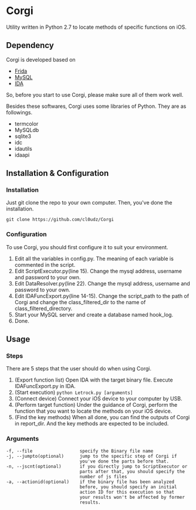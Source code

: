 # Corgi
Utility written in Python 2.7 to locate methods of specific functions on iOS.

## Dependency
Corgi is developed based on
 
* [Frida](https://frida.re)
* [MySQL](https://www.mysql.com)
* [IDA](https://www.hex-rays.com/products/ida/)

So, before you start to use Corgi, please make sure all of them work well.

Besides these softwares, Corgi uses some libraries of Python. They are as followings.

* termcolor
* MySQLdb
* sqlite3
* idc
* idautils
* idaapi

## Installation & Configuration
### Installation
Just git clone the repo to your own computer. Then, you've done the installation.

```
git clone https://github.com/cl0udz/Corgi
```

### Configuration
To use Corgi, you should first configure it to suit your environment.

1. Edit all the variables in config.py. The meaning of each variable is commented in the script.
2. Edit ScriptExecutor.py(line 15). Change the mysql address, username and password to your own.
3. Edit DataResolver.py(line 22). Change the mysql address, username and password to your own.
4. Edit IDAFuncExport.py(line 14-15). Change the script_path to the path of Corgi and change the class_filtered_dir to the name of class_filtered_directory.
4. Start your MySQL server and create a database named hook_log.
5. Done.

## Usage
### Steps
There are 5 steps that the user should do when using Corgi.

1. (Export function list) Open IDA with the target binary file. Execute IDAFuncExport.py in IDA.
2. (Start execution) `python Letrock.py [arguments]`
3. (Connect device) Connect your iOS device to your computer by USB.
4. (Perform target function) Under the guidance of Corgi, perform the function that you want to locate the methods on your iOS device.
5. (Find the key methods) When all done, you can find the outputs of Corgi in report_dir. And the key methods are expected to be included.

### Arguments
```
-f, --file                  specify the Binary file name
-j, --jumpto(optional)      jump to the specific step of Corgi if 
                            you've done the parts before that.
-n, --jscnt(optional)       if you directly jump to ScriptExecutor or 
                            parts after that, you should specify the 
                            number of js files
-a, --actionid(optional)    if the binary file has been analyzed 
                            before, you should specify an initial 
                            action ID for this execution so that 
                            your results won't be affected by former 
                            results.
```